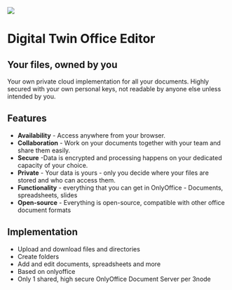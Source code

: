![](img/onlyoffice.png)

# Digital Twin Office Editor

## Your files, owned by you

Your own private cloud implementation for all your documents. Highly secured with your own personal keys, not readable by anyone else unless intended by you.

## Features 

- **Availability** - Access anywhere from your browser.
- **Collaboration** - Work on your documents together with your team and share them easily.
- **Secure** -Data is encrypted and processing happens on your dedicated capacity of your choice.
- **Private** - Your data is yours - only you decide where your files are stored and who can access them.
- **Functionality** - everything that you can get in OnlyOffice - Documents, spreadsheets, slides
- **Open-source** - Everything is open-source, compatible with other office document formats

## Implementation

- Upload and download files and directories
- Create folders
- Add and edit documents, spreadsheets and more
- Based on onlyoffice
- Only 1 shared, high secure OnlyOffice Document Server per 3node
